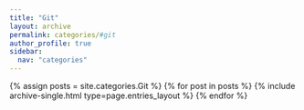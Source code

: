 ```yaml
---
title: "Git"
layout: archive
permalink: categories/#git
author_profile: true
sidebar:
  nav: "categories"
---
```


{% assign posts = site.categories.Git %}
{% for post in posts %} {% include archive-single.html type=page.entries_layout %} {% endfor %}

